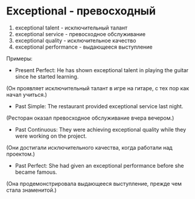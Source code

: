 # Exceptional - превосходный

1. exceptional talent - исключительный талант
2. exceptional service - превосходное обслуживание
3. exceptional quality - исключительное качество
4. exceptional performance - выдающееся выступление

Примеры:

- Present Perfect: He has shown exceptional talent in playing the guitar since he started learning.

(Он проявляет исключительный талант в игре на гитаре, с тех пор как начал учиться.)

- Past Simple: The restaurant provided exceptional service last night.

(Ресторан оказал превосходное обслуживание вчера вечером.)

- Past Continuous: They were achieving exceptional quality while they were working on the project.

(Они достигали исключительного качества, когда работали над проектом.)

- Past Perfect: She had given an exceptional performance before she became famous.

(Она продемонстрировала выдающееся выступление, прежде чем стала знаменитой.)
